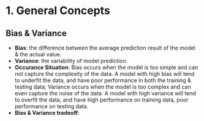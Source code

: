 # 1. General Concepts
## Bias & Variance
- **Bias**: the difference between the average prediction result of the model & the actual value.
- **Variance**: the variability of model prediction.
- **Occurance Situation**: Bias occurs when the model is too simple and can not capture the complexity of the data. A model with high bias will tend to underfit the data, and have poor performance in both the training & testing data; Variance occurs when the model is too complex and can even capture the noise of the data. A model with high variance will tend to overfit the data, and have high performance on training data, poor performance on testing data.
- **Bias & Variance tradeoff**: 


